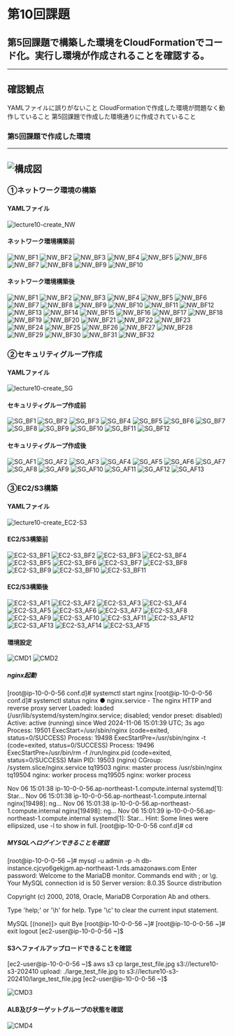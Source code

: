 # 第10回課題  
## 第5回課題で構築した環境をCloudFormationでコード化。実行し環境が作成されることを確認する。
-------------------------  
## 確認観点
 YAMLファイルに誤りがないこと 
 CloudFormationで作成した環境が問題なく動作していること 
 第5回課題で作成した環境通りに作成されていること 
 
### 第5回課題で作成した環境
-------------------------  
![構成図](/image/構成図.svg)
-------------------------  

### ①ネットワーク環境の構築
#### YAMLファイル
![lecture10-create_NW](/lecture10-create_NW.yml)

#### ネットワーク環境構築前
![NW_BF1](/image/NW_BF_20241106_000000.JPG)
![NW_BF2](/image/NW_BF_20241106_000001.JPG)
![NW_BF3](/image/NW_BF_20241106_000002.JPG)
![NW_BF4](/image/NW_BF_20241106_000003.JPG)
![NW_BF5](/image/NW_BF_20241106_000004.JPG)
![NW_BF6](/image/NW_BF_20241106_000005.JPG)
![NW_BF7](/image/NW_BF_20241106_000006.JPG)
![NW_BF8](/image/NW_BF_20241106_000007.JPG)
![NW_BF9](/image/NW_BF_20241106_000008.JPG)
![NW_BF10](/image/NW_BF_20241106_000009.JPG)

#### ネットワーク環境構築後
![NW_BF1](/image/NW_AF_20241106_000000.JPG)
![NW_BF2](/image/NW_AF_20241106_000001.JPG)
![NW_BF3](/image/NW_AF_20241106_000002.JPG)
![NW_BF4](/image/NW_AF_20241106_000003.JPG)
![NW_BF5](/image/NW_AF_20241106_000004.JPG)
![NW_BF6](/image/NW_AF_20241106_000005.JPG)
![NW_BF7](/image/NW_AF_20241106_000006.JPG)
![NW_BF8](/image/NW_AF_20241106_000007.JPG)
![NW_BF9](/image/NW_AF_20241106_000008.JPG)
![NW_BF10](/image/NW_AF_20241106_000009.JPG)
![NW_BF11](/image/NW_AF_20241106_000010.JPG)
![NW_BF12](/image/NW_AF_20241106_000011.JPG)
![NW_BF13](/image/NW_AF_20241106_000012.JPG)
![NW_BF14](/image/NW_AF_20241106_000013.JPG)
![NW_BF15](/image/NW_AF_20241106_000014.JPG)
![NW_BF16](/image/NW_AF_20241106_000015.JPG)
![NW_BF17](/image/NW_AF_20241106_000016.JPG)
![NW_BF18](/image/NW_AF_20241106_000017.JPG)
![NW_BF19](/image/NW_AF_20241106_000018.JPG)
![NW_BF20](/image/NW_AF_20241106_000019.JPG)
![NW_BF21](/image/NW_AF_20241106_000020.JPG)
![NW_BF22](/image/NW_AF_20241106_000021.JPG)
![NW_BF23](/image/NW_AF_20241106_000022.JPG)
![NW_BF24](/image/NW_AF_20241106_000023.JPG)
![NW_BF25](/image/NW_AF_20241106_000024.JPG)
![NW_BF26](/image/NW_AF_20241106_000025.JPG)
![NW_BF27](/image/NW_AF_20241106_000026.JPG)
![NW_BF28](/image/NW_AF_20241106_000027.JPG)
![NW_BF29](/image/NW_AF_20241106_000028.JPG)
![NW_BF30](/image/NW_AF_20241106_000029.JPG)
![NW_BF31](/image/NW_AF_20241106_000030.JPG)
![NW_BF32](/image/NW_AF_20241106_000031.JPG)

### ②セキュリティグループ作成
#### YAMLファイル
![lecture10-create_SG](/lecture10-create_SG.yml)

#### セキュリティグループ作成前
![SG_BF1](/image/SG_BF_20241106_000000.JPG)
![SG_BF2](/image/SG_BF_20241106_000001.JPG)
![SG_BF3](/image/SG_BF_20241106_000002.JPG)
![SG_BF4](/image/SG_BF_20241106_000003.JPG)
![SG_BF5](/image/SG_BF_20241106_000004.JPG)
![SG_BF6](/image/SG_BF_20241106_000005.JPG)
![SG_BF7](/image/SG_BF_20241106_000006.JPG)
![SG_BF8](/image/SG_BF_20241106_000007.JPG)
![SG_BF9](/image/SG_BF_20241106_000008.JPG)
![SG_BF10](/image/SG_BF_20241106_000009.JPG)
![SG_BF11](/image/SG_BF_20241106_000010.JPG)
![SG_BF12](/image/SG_BF_20241106_000011.JPG)

#### セキュリティグループ作成後
![SG_AF1](/image/SG_AF_20241106_000000.JPG)
![SG_AF2](/image/SG_AF_20241106_000001.JPG)
![SG_AF3](/image/SG_AF_20241106_000002.JPG)
![SG_AF4](/image/SG_AF_20241106_000003.JPG)
![SG_AF5](/image/SG_AF_20241106_000004.JPG)
![SG_AF6](/image/SG_AF_20241106_000005.JPG)
![SG_AF7](/image/SG_AF_20241106_000006.JPG)
![SG_AF8](/image/SG_AF_20241106_000007.JPG)
![SG_AF9](/image/SG_AF_20241106_000008.JPG)
![SG_AF10](/image/SG_AF_20241106_000009.JPG)
![SG_AF11](/image/SG_AF_20241106_000010.JPG)
![SG_AF12](/image/SG_AF_20241106_000011.JPG)
![SG_AF13](/image/SG_AF_20241106_000012.JPG)

### ③EC2/S3構築
#### YAMLファイル
![lecture10-create_EC2-S3](/lecture10-create_EC2-S3.yml)

#### EC2/S3構築前
![EC2-S3_BF1](/image/EC2-S3_BF_20241106_000000.JPG)
![EC2-S3_BF2](/image/EC2-S3_BF_20241106_000001.JPG)
![EC2-S3_BF3](/image/EC2-S3_BF_20241106_000002.JPG)
![EC2-S3_BF4](/image/EC2-S3_BF_20241106_000003.JPG)
![EC2-S3_BF5](/image/EC2-S3_BF_20241106_000004.JPG)
![EC2-S3_BF6](/image/EC2-S3_BF_20241106_000005.JPG)
![EC2-S3_BF7](/image/EC2-S3_BF_20241106_000006.JPG)
![EC2-S3_BF8](/image/EC2-S3_BF_20241106_000007.JPG)
![EC2-S3_BF9](/image/EC2-S3_BF_20241106_000008.JPG)
![EC2-S3_BF10](/image/EC2-S3_BF_20241106_000009.JPG)
![EC2-S3_BF11](/image/EC2-S3_BF_20241106_000010.JPG)

#### EC2/S3構築後
![EC2-S3_AF1](/image/EC2-S3_AF_20241106_000000.JPG)
![EC2-S3_AF2](/image/EC2-S3_AF_20241106_000001.JPG)
![EC2-S3_AF3](/image/EC2-S3_AF_20241106_000002.JPG)
![EC2-S3_AF4](/image/EC2-S3_AF_20241106_000003.JPG)
![EC2-S3_AF5](/image/EC2-S3_AF_20241106_000004.JPG)
![EC2-S3_AF6](/image/EC2-S3_AF_20241106_000005.JPG)
![EC2-S3_AF7](/image/EC2-S3_AF_20241106_000006.JPG)
![EC2-S3_AF8](/image/EC2-S3_AF_20241106_000007.JPG)
![EC2-S3_AF9](/image/EC2-S3_AF_20241106_000008.JPG)
![EC2-S3_AF10](/image/EC2-S3_AF_20241106_000009.JPG)
![EC2-S3_AF11](/image/EC2-S3_AF_20241106_000010.JPG)
![EC2-S3_AF12](/image/EC2-S3_AF_20241106_000011.JPG)
![EC2-S3_AF13](/image/EC2-S3_AF_20241106_000012.JPG)
![EC2-S3_AF14](/image/EC2-S3_AF_20241106_000013.JPG)
![EC2-S3_AF15](/image/EC2-S3_AF_20241106_000014.JPG)

#### 環境設定
![CMD1](/image/CMD_20241106_000000.JPG)
![CMD2](/image/CMD_20241106_000001.JPG)

##### nginx起動
 [root@ip-10-0-0-56 conf.d]# systemctl start nginx 
 [root@ip-10-0-0-56 conf.d]# systemctl status nginx 
 ● nginx.service - The nginx HTTP and reverse proxy server 
    Loaded: loaded (/usr/lib/systemd/system/nginx.service; disabled; vendor preset: disabled) 
    Active: active (running) since Wed 2024-11-06 15:01:39 UTC; 3s ago 
   Process: 19501 ExecStart=/usr/sbin/nginx (code=exited, status=0/SUCCESS) 
   Process: 19498 ExecStartPre=/usr/sbin/nginx -t (code=exited, status=0/SUCCESS) 
   Process: 19496 ExecStartPre=/usr/bin/rm -f /run/nginx.pid (code=exited, status=0/SUCCESS) 
  Main PID: 19503 (nginx) 
    CGroup: /system.slice/nginx.service 
            tq19503 nginx: master process /usr/sbin/nginx 
            tq19504 nginx: worker process 
            mq19505 nginx: worker process 
  
 Nov 06 15:01:38 ip-10-0-0-56.ap-northeast-1.compute.internal systemd[1]: Star... 
 Nov 06 15:01:38 ip-10-0-0-56.ap-northeast-1.compute.internal nginx[19498]: ng... 
 Nov 06 15:01:38 ip-10-0-0-56.ap-northeast-1.compute.internal nginx[19498]: ng... 
 Nov 06 15:01:39 ip-10-0-0-56.ap-northeast-1.compute.internal systemd[1]: Star... 
 Hint: Some lines were ellipsized, use -l to show in full. 
 [root@ip-10-0-0-56 conf.d]# cd 
 
##### MYSQLへログインできることを確認
 [root@ip-10-0-0-56 ~]# mysql -u admin -p -h db-instance.cjcyo6gekjgm.ap-northeast-1.rds.amazonaws.com 
 Enter password: 
 Welcome to the MariaDB monitor.  Commands end with ; or \g. 
 Your MySQL connection id is 50 
 Server version: 8.0.35 Source distribution 
  
 Copyright (c) 2000, 2018, Oracle, MariaDB Corporation Ab and others. 
  
 Type 'help;' or '\h' for help. Type '\c' to clear the current input statement. 
  
 MySQL [(none)]> quit 
 Bye 
 [root@ip-10-0-0-56 ~]# 
 [root@ip-10-0-0-56 ~]# exit 
 logout 
 [ec2-user@ip-10-0-0-56 ~]$ 
 
#### S3へファイルアップロードできることを確認
 [ec2-user@ip-10-0-0-56 ~]$ aws s3 cp large_test_file.jpg s3://lecture10-s3-202410 
 upload: ./large_test_file.jpg to s3://lecture10-s3-202410/large_test_file.jpg 
 [ec2-user@ip-10-0-0-56 ~]$ 

![CMD3](/image/CMD_20241114_000000.JPG)

#### ALB及びターゲットグループの状態を確認
![CMD4](/image/CMD_20241106_000002.JPG)


